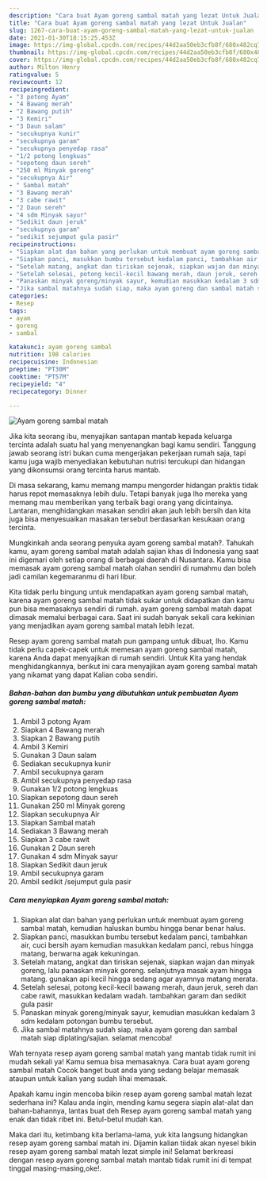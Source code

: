 ```yaml
---
description: "Cara buat Ayam goreng sambal matah yang lezat Untuk Jualan"
title: "Cara buat Ayam goreng sambal matah yang lezat Untuk Jualan"
slug: 1267-cara-buat-ayam-goreng-sambal-matah-yang-lezat-untuk-jualan
date: 2021-01-30T18:15:25.453Z
image: https://img-global.cpcdn.com/recipes/44d2aa50eb3cfb8f/680x482cq70/ayam-goreng-sambal-matah-foto-resep-utama.jpg
thumbnail: https://img-global.cpcdn.com/recipes/44d2aa50eb3cfb8f/680x482cq70/ayam-goreng-sambal-matah-foto-resep-utama.jpg
cover: https://img-global.cpcdn.com/recipes/44d2aa50eb3cfb8f/680x482cq70/ayam-goreng-sambal-matah-foto-resep-utama.jpg
author: Milton Henry
ratingvalue: 5
reviewcount: 12
recipeingredient:
- "3 potong Ayam"
- "4 Bawang merah"
- "2 Bawang putih"
- "3 Kemiri"
- "3 Daun salam"
- "secukupnya kunir"
- "secukupnya garam"
- "secukupnya penyedap rasa"
- "1/2 potong lengkuas"
- "sepotong daun sereh"
- "250 ml Minyak goreng"
- "secukupnya Air"
- " Sambal matah"
- "3 Bawang merah"
- "3 cabe rawit"
- "2 Daun sereh"
- "4 sdm Minyak sayur"
- "Sedikit daun jeruk"
- "secukupnya garam"
- "sedikit sejumput gula pasir"
recipeinstructions:
- "Siapkan alat dan bahan yang perlukan untuk membuat ayam goreng sambal matah, kemudian haluskan bumbu hingga benar benar halus."
- "Siapkan panci, masukkan bumbu tersebut kedalam panci, tambahkan air, cuci bersih ayam kemudian masukkan kedalam panci, rebus hingga matang, berwarna agak kekuningan."
- "Setelah matang, angkat dan tiriskan sejenak, siapkan wajan dan minyak goreng, lalu panaskan minyak goreng. selanjutnya masak ayam hingga matang. gunakan api kecil hingga sedang agar ayamnya matang merata."
- "Setelah selesai, potong kecil-kecil bawang merah, daun jeruk, sereh dan cabe rawit, masukkan kedalam wadah. tambahkan garam dan sedikit gula pasir"
- "Panaskan minyak goreng/minyak sayur, kemudian masukkan kedalam 3 sdm kedalam potongan bumbu tersebut."
- "Jika sambal matahnya sudah siap, maka ayam goreng dan sambal matah siap diplating/sajian. selamat mencoba!"
categories:
- Resep
tags:
- ayam
- goreng
- sambal

katakunci: ayam goreng sambal 
nutrition: 198 calories
recipecuisine: Indonesian
preptime: "PT30M"
cooktime: "PT57M"
recipeyield: "4"
recipecategory: Dinner

---
```



![Ayam goreng sambal matah](https://img-global.cpcdn.com/recipes/44d2aa50eb3cfb8f/680x482cq70/ayam-goreng-sambal-matah-foto-resep-utama.jpg)

Jika kita seorang ibu, menyajikan santapan mantab kepada keluarga tercinta adalah suatu hal yang menyenangkan bagi kamu sendiri. Tanggung jawab seorang istri bukan cuma mengerjakan pekerjaan rumah saja, tapi kamu juga wajib menyediakan kebutuhan nutrisi tercukupi dan hidangan yang dikonsumsi orang tercinta harus mantab.

Di masa  sekarang, kamu memang mampu mengorder hidangan praktis tidak harus repot memasaknya lebih dulu. Tetapi banyak juga lho mereka yang memang mau memberikan yang terbaik bagi orang yang dicintainya. Lantaran, menghidangkan masakan sendiri akan jauh lebih bersih dan kita juga bisa menyesuaikan masakan tersebut berdasarkan kesukaan orang tercinta. 



Mungkinkah anda seorang penyuka ayam goreng sambal matah?. Tahukah kamu, ayam goreng sambal matah adalah sajian khas di Indonesia yang saat ini digemari oleh setiap orang di berbagai daerah di Nusantara. Kamu bisa memasak ayam goreng sambal matah olahan sendiri di rumahmu dan boleh jadi camilan kegemaranmu di hari libur.

Kita tidak perlu bingung untuk mendapatkan ayam goreng sambal matah, karena ayam goreng sambal matah tidak sukar untuk didapatkan dan kamu pun bisa memasaknya sendiri di rumah. ayam goreng sambal matah dapat dimasak memalui berbagai cara. Saat ini sudah banyak sekali cara kekinian yang menjadikan ayam goreng sambal matah lebih lezat.

Resep ayam goreng sambal matah pun gampang untuk dibuat, lho. Kamu tidak perlu capek-capek untuk memesan ayam goreng sambal matah, karena Anda dapat menyajikan di rumah sendiri. Untuk Kita yang hendak menghidangkannya, berikut ini cara menyajikan ayam goreng sambal matah yang nikamat yang dapat Kalian coba sendiri.

<!--inarticleads1-->

##### Bahan-bahan dan bumbu yang dibutuhkan untuk pembuatan Ayam goreng sambal matah:

1. Ambil 3 potong Ayam
1. Siapkan 4 Bawang merah
1. Siapkan 2 Bawang putih
1. Ambil 3 Kemiri
1. Gunakan 3 Daun salam
1. Sediakan secukupnya kunir
1. Ambil secukupnya garam
1. Ambil secukupnya penyedap rasa
1. Gunakan 1/2 potong lengkuas
1. Siapkan sepotong daun sereh
1. Gunakan 250 ml Minyak goreng
1. Siapkan secukupnya Air
1. Siapkan  Sambal matah
1. Sediakan 3 Bawang merah
1. Siapkan 3 cabe rawit
1. Gunakan 2 Daun sereh
1. Gunakan 4 sdm Minyak sayur
1. Siapkan Sedikit daun jeruk
1. Ambil secukupnya garam
1. Ambil sedikit /sejumput gula pasir




<!--inarticleads2-->

##### Cara menyiapkan Ayam goreng sambal matah:

1. Siapkan alat dan bahan yang perlukan untuk membuat ayam goreng sambal matah, kemudian haluskan bumbu hingga benar benar halus.
1. Siapkan panci, masukkan bumbu tersebut kedalam panci, tambahkan air, cuci bersih ayam kemudian masukkan kedalam panci, rebus hingga matang, berwarna agak kekuningan.
1. Setelah matang, angkat dan tiriskan sejenak, siapkan wajan dan minyak goreng, lalu panaskan minyak goreng. selanjutnya masak ayam hingga matang. gunakan api kecil hingga sedang agar ayamnya matang merata.
1. Setelah selesai, potong kecil-kecil bawang merah, daun jeruk, sereh dan cabe rawit, masukkan kedalam wadah. tambahkan garam dan sedikit gula pasir
1. Panaskan minyak goreng/minyak sayur, kemudian masukkan kedalam 3 sdm kedalam potongan bumbu tersebut.
1. Jika sambal matahnya sudah siap, maka ayam goreng dan sambal matah siap diplating/sajian. selamat mencoba!




Wah ternyata resep ayam goreng sambal matah yang mantab tidak rumit ini mudah sekali ya! Kamu semua bisa memasaknya. Cara buat ayam goreng sambal matah Cocok banget buat anda yang sedang belajar memasak ataupun untuk kalian yang sudah lihai memasak.

Apakah kamu ingin mencoba bikin resep ayam goreng sambal matah lezat sederhana ini? Kalau anda ingin, mending kamu segera siapin alat-alat dan bahan-bahannya, lantas buat deh Resep ayam goreng sambal matah yang enak dan tidak ribet ini. Betul-betul mudah kan. 

Maka dari itu, ketimbang kita berlama-lama, yuk kita langsung hidangkan resep ayam goreng sambal matah ini. Dijamin kalian tiidak akan nyesel bikin resep ayam goreng sambal matah lezat simple ini! Selamat berkreasi dengan resep ayam goreng sambal matah mantab tidak rumit ini di tempat tinggal masing-masing,oke!.

